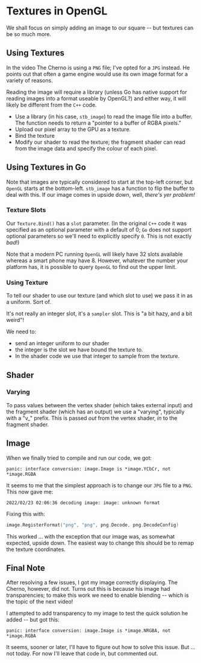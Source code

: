 # Textures in OpenGL

We shall focus on simply adding an image to our square -- but textures can be so much more.

## Using Textures

In the video The Cherno is using a `PNG` file; I've opted for a `JPG` instead. He points out that often a game engine would use its own image format for a variety of reasons.

Reading the image will require a library (unless Go has native support for reading images into a format useable by OpenGL?) and either way, it will likely be different from the `C++` code.

- Use a library (in his case, `stb_image`) to read the image file into a buffer. The function needs to return a "pointer to a buffer of RGBA pixels."
- Upload our pixel array to the GPU as a texture.
- Bind the texture
- Modify our shader to read the texture; the fragment shader can read from the image data and specify the colour of each pixel.

## Using Textures in Go

Note that images are typically considered to start at the top-left corner, but `OpenGL` starts at the bottom-left. `stb_image` has a function to flip the buffer to deal with this. If our image comes in upside down, well, _there's yer problem!_

### Texture Slots

Our `Texture.Bind()` has a `slot` parameter. (In the original `C++` code it was specified as an optional parameter with a default of 0; `Go` does not support optional parameters so we'll need to explicitly specify `0`. This is not exactly _bad_!)

Note that a modern PC running `OpenGL` will likely have 32 slots available whereas a smart phone may have 8. However, whatever the number your platform has, it is possible to query `OpenGL` to find out the upper limit.

### Using Texture

To tell our shader to use our texture (and which slot to use) we pass it in as a uniform. Sort of.

It's not really an integer slot, it's a `sampler` slot. This is "a bit hazy, and a bit weird"!

We need to:

- send an integer uniform to our shader
- the integer is the slot we have bound the texture to.
- In the shader code we use that integer to sample from the texture.

## Shader

### Varying

To pass values between the vertex shader (which takes external input) and the fragment shader (which has an output) we use a "varying", typically with a "v\_" prefix. This is passed _out_ from the vertex shader, _in_ to the fragment shader.

## Image

When we finally tried to compile and run our code, we got:

```err
panic: interface conversion: image.Image is *image.YCbCr, not *image.RGBA
```

It seems to me that the simplest approach is to change our `JPG` file to a `PNG`. This now gave me:

```err
2022/02/23 02:06:36 decoding image: image: unknown format
```

Fixing this with:

```go
image.RegisterFormat("png", "png", png.Decode, png.DecodeConfig)
```

This worked ... with the exception that our image was, as somewhat expected, upside down. The easiest way to change this should be to remap the texture coordinates.

## Final Note

After resolving a few issues, I got my image correctly displaying. The Cherno, however, did not. Turns out this is because his image had transparencies; to make this work we need to enable blending -- which is the topic of the next video!

I attempted to add transparency to my image to test the quick solution he added -- but got this:

```err
panic: interface conversion: image.Image is *image.NRGBA, not *image.RGBA
```

It seems, sooner or later, I'll have to figure out how to solve this issue. But ... not today. For now I'll leave that code in, but commented out.
